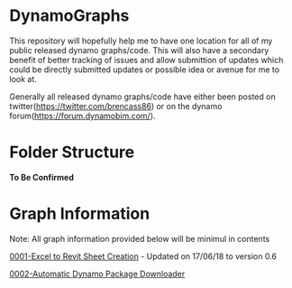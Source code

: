 # DynamoGraphs

This repository will hopefully help me to have one location for all of my public released dynamo graphs/code. This will also have a secondary benefit of better tracking of issues and allow submittion of updates which could be directly submitted updates or possible idea or avenue for me to look at.

Generally all released dynamo graphs/code have either been posted on twitter(https://twitter.com/brencass86) or on the dynamo forum(https://forum.dynamobim.com/).

# Folder Structure
**To Be Confirmed**


# Graph Information
Note: All graph information provided below will be minimul in contents 

[0001-Excel to Revit Sheet Creation](https://github.com/brencass/DynamoGraphs/tree/master/0001-Excel%20to%20Revit%20Sheet%20Creation) - Updated on 17/06/18 to version 0.6

[0002-Automatic Dynamo Package Downloader](https://github.com/brencass/DynamoGraphs/tree/master/0002-Automatic%20Dynamo%20Package%20Downloader) 
